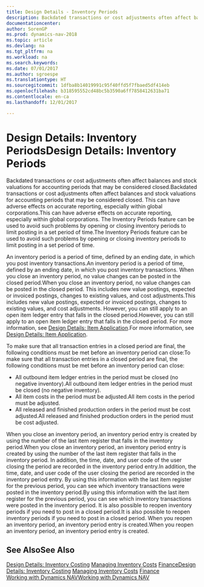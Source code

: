 ```yaml
---
title: Design Details - Inventory Periods
description: Backdated transactions or cost adjustments often affect balances and stock valuations for accounting periods that may be considered closed. This can have adverse effects on accurate reporting, especially within global corporations. The Inventory Periods feature can be used to avoid such problems by opening or closing inventory periods to limit posting in a set period of time.
documentationcenter: 
author: SorenGP
ms.prod: dynamics-nav-2018
ms.topic: article
ms.devlang: na
ms.tgt_pltfrm: na
ms.workload: na
ms.search.keywords: 
ms.date: 07/01/2017
ms.author: sgroespe
ms.translationtype: HT
ms.sourcegitcommit: 1dfba8b14019991c95f40ffd5f7fbaed5df414eb
ms.openlocfilehash: b318595552cd48bc5b3590a6ff7858412631ba71
ms.contentlocale: en-ca
ms.lasthandoff: 12/01/2017

---
```

# <a name="design-details-inventory-periods"></a><span data-ttu-id="150e7-105">Design Details: Inventory Periods</span><span class="sxs-lookup"><span data-stu-id="150e7-105">Design Details: Inventory Periods</span></span>
<span data-ttu-id="150e7-106">Backdated transactions or cost adjustments often affect balances and stock valuations for accounting periods that may be considered closed.</span><span class="sxs-lookup"><span data-stu-id="150e7-106">Backdated transactions or cost adjustments often affect balances and stock valuations for accounting periods that may be considered closed.</span></span> <span data-ttu-id="150e7-107">This can have adverse effects on accurate reporting, especially within global corporations.</span><span class="sxs-lookup"><span data-stu-id="150e7-107">This can have adverse effects on accurate reporting, especially within global corporations.</span></span> <span data-ttu-id="150e7-108">The Inventory Periods feature can be used to avoid such problems by opening or closing inventory periods to limit posting in a set period of time.</span><span class="sxs-lookup"><span data-stu-id="150e7-108">The Inventory Periods feature can be used to avoid such problems by opening or closing inventory periods to limit posting in a set period of time.</span></span>  

 <span data-ttu-id="150e7-109">An inventory period is a period of time, defined by an ending date, in which you post inventory transactions.</span><span class="sxs-lookup"><span data-stu-id="150e7-109">An inventory period is a period of time, defined by an ending date, in which you post inventory transactions.</span></span> <span data-ttu-id="150e7-110">When you close an inventory period, no value changes can be posted in the closed period.</span><span class="sxs-lookup"><span data-stu-id="150e7-110">When you close an inventory period, no value changes can be posted in the closed period.</span></span> <span data-ttu-id="150e7-111">This includes new value postings, expected or invoiced postings, changes to existing values, and cost adjustments.</span><span class="sxs-lookup"><span data-stu-id="150e7-111">This includes new value postings, expected or invoiced postings, changes to existing values, and cost adjustments.</span></span> <span data-ttu-id="150e7-112">However, you can still apply to an open item ledger entry that falls in the closed period.</span><span class="sxs-lookup"><span data-stu-id="150e7-112">However, you can still apply to an open item ledger entry that falls in the closed period.</span></span> <span data-ttu-id="150e7-113">For more information, see [Design Details: Item Application](design-details-item-application.md).</span><span class="sxs-lookup"><span data-stu-id="150e7-113">For more information, see [Design Details: Item Application](design-details-item-application.md).</span></span>  

 <span data-ttu-id="150e7-114">To make sure that all transaction entries in a closed period are final, the following conditions must be met before an inventory period can close:</span><span class="sxs-lookup"><span data-stu-id="150e7-114">To make sure that all transaction entries in a closed period are final, the following conditions must be met before an inventory period can close:</span></span>  

-   <span data-ttu-id="150e7-115">All outbound item ledger entries in the period must be closed (no negative inventory).</span><span class="sxs-lookup"><span data-stu-id="150e7-115">All outbound item ledger entries in the period must be closed (no negative inventory).</span></span>  
-   <span data-ttu-id="150e7-116">All item costs in the period must be adjusted.</span><span class="sxs-lookup"><span data-stu-id="150e7-116">All item costs in the period must be adjusted.</span></span>  
-   <span data-ttu-id="150e7-117">All released and finished production orders in the period must be cost adjusted.</span><span class="sxs-lookup"><span data-stu-id="150e7-117">All released and finished production orders in the period must be cost adjusted.</span></span>  

 <span data-ttu-id="150e7-118">When you close an inventory period, an inventory period entry is created by using the number of the last item register that falls in the inventory period.</span><span class="sxs-lookup"><span data-stu-id="150e7-118">When you close an inventory period, an inventory period entry is created by using the number of the last item register that falls in the inventory period.</span></span> <span data-ttu-id="150e7-119">In addition, the time, date, and user code of the user closing the period are recorded in the inventory period entry.</span><span class="sxs-lookup"><span data-stu-id="150e7-119">In addition, the time, date, and user code of the user closing the period are recorded in the inventory period entry.</span></span> <span data-ttu-id="150e7-120">By using this information with the last item register for the previous period, you can see which inventory transactions were posted in the inventory period.</span><span class="sxs-lookup"><span data-stu-id="150e7-120">By using this information with the last item register for the previous period, you can see which inventory transactions were posted in the inventory period.</span></span> <span data-ttu-id="150e7-121">It is also possible to reopen inventory periods if you need to post in a closed period.</span><span class="sxs-lookup"><span data-stu-id="150e7-121">It is also possible to reopen inventory periods if you need to post in a closed period.</span></span> <span data-ttu-id="150e7-122">When you reopen an inventory period, an inventory period entry is created.</span><span class="sxs-lookup"><span data-stu-id="150e7-122">When you reopen an inventory period, an inventory period entry is created.</span></span>  

## <a name="see-also"></a><span data-ttu-id="150e7-123">See Also</span><span class="sxs-lookup"><span data-stu-id="150e7-123">See Also</span></span>  
 <span data-ttu-id="150e7-124">[Design Details: Inventory Costing](design-details-inventory-costing.md) [Managing Inventory Costs](finance-manage-inventory-costs.md) [Finance](finance.md)</span><span class="sxs-lookup"><span data-stu-id="150e7-124">[Design Details: Inventory Costing](design-details-inventory-costing.md) [Managing Inventory Costs](finance-manage-inventory-costs.md) [Finance](finance.md)</span></span>  
 [<span data-ttu-id="150e7-125">Working with Dynamics NAV</span><span class="sxs-lookup"><span data-stu-id="150e7-125">Working with Dynamics NAV</span></span>](ui-work-product.md)

